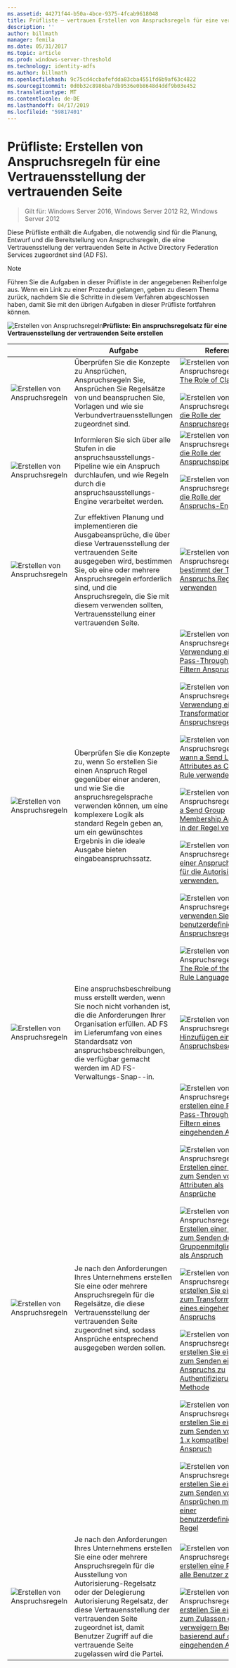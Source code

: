 ```yaml
---
ms.assetid: 44271f44-b50a-4bce-9375-4fcab9618048
title: Prüfliste – vertrauen Erstellen von Anspruchsregeln für eine vertrauende Seite
description: ''
author: billmath
manager: femila
ms.date: 05/31/2017
ms.topic: article
ms.prod: windows-server-threshold
ms.technology: identity-adfs
ms.author: billmath
ms.openlocfilehash: 9c75cd4ccbafefdda83cba4551fd6b9af63c4822
ms.sourcegitcommit: 0d0b32c8986ba7db9536e0b8648d4ddf9b03e452
ms.translationtype: MT
ms.contentlocale: de-DE
ms.lasthandoff: 04/17/2019
ms.locfileid: "59817401"
---
```

# <a name="checklist-creating-claim-rules-for-a-relying-party-trust"></a>Prüfliste: Erstellen von Anspruchsregeln für eine Vertrauensstellung der vertrauenden Seite

>Gilt für: Windows Server 2016, Windows Server 2012 R2, Windows Server 2012

Diese Prüfliste enthält die Aufgaben, die notwendig sind für die Planung, Entwurf und die Bereitstellung von Anspruchsregeln, die eine Vertrauensstellung der vertrauenden Seite in Active Directory Federation Services zugeordnet sind \(AD FS\).  
  
> [!NOTE]  
> Führen Sie die Aufgaben in dieser Prüfliste in der angegebenen Reihenfolge aus. Wenn ein Link zu einer Prozedur gelangen, geben zu diesem Thema zurück, nachdem Sie die Schritte in diesem Verfahren abgeschlossen haben, damit Sie mit den übrigen Aufgaben in dieser Prüfliste fortfahren können.  
  
![Erstellen von Anspruchsregeln](media/2b05dce3-938f-4168-9b8f-1f4398cbdb9b.gif)**Prüfliste: Ein anspruchsregelsatz für eine Vertrauensstellung der vertrauenden Seite erstellen**  
  
||Aufgabe|Referenz|  
|-|--------|-------------|  
|![Erstellen von Anspruchsregeln](media/icon_checkboxo.gif)|Überprüfen Sie die Konzepte zu Ansprüchen, Anspruchsregeln Sie, Ansprüchen Sie Regelsätze von und beanspruchen Sie, Vorlagen und wie sie Verbundvertrauensstellungen zugeordnet sind.|![Erstellen von Anspruchsregeln](media/faa393df-4856-4431-9eda-4f4e5be72a90.gif)[The Role of Claims](../../ad-fs/technical-reference/The-Role-of-Claims.md)<br /><br />![Erstellen von Anspruchsregeln](media/faa393df-4856-4431-9eda-4f4e5be72a90.gif)[die Rolle der Anspruchsregeln](../../ad-fs/technical-reference/The-Role-of-Claim-Rules.md)|  
|![Erstellen von Anspruchsregeln](media/icon_checkboxo.gif)|Informieren Sie sich über alle Stufen in die anspruchsausstellungs-Pipeline wie ein Anspruch durchlaufen, und wie Regeln durch die anspruchsausstellungs-Engine verarbeitet werden.|![Erstellen von Anspruchsregeln](media/faa393df-4856-4431-9eda-4f4e5be72a90.gif)[die Rolle der Anspruchspipeline](../../ad-fs/technical-reference/The-Role-of-the-Claims-Pipeline.md)<br /><br />![Erstellen von Anspruchsregeln](media/faa393df-4856-4431-9eda-4f4e5be72a90.gif)[die Rolle der Anspruchs-Engine](../../ad-fs/technical-reference/The-Role-of-the-Claims-Engine.md)|  
|![Erstellen von Anspruchsregeln](media/icon_checkboxo.gif)|Zur effektiven Planung und implementieren die Ausgabeansprüche, die über diese Vertrauensstellung der vertrauenden Seite ausgegeben wird, bestimmen Sie, ob eine oder mehrere Anspruchsregeln erforderlich sind, und die Anspruchsregeln, die Sie mit diesem verwenden sollten, Vertrauensstellung einer vertrauenden Seite.|![Erstellen von Anspruchsregeln](media/faa393df-4856-4431-9eda-4f4e5be72a90.gif)[bestimmt der Typ des Anspruchs Regelvorlage verwenden](../../ad-fs/technical-reference/Determine-the-Type-of-Claim-Rule-Template-to-Use.md)|  
|![Erstellen von Anspruchsregeln](media/icon_checkboxo.gif)|Überprüfen Sie die Konzepte zu, wenn So erstellen Sie einen Anspruch Regel gegenüber einer anderen, und wie Sie die anspruchsregelsprache verwenden können, um eine komplexere Logik als standard Regeln geben an, um ein gewünschtes Ergebnis in die ideale Ausgabe bieten eingabeanspruchssatz.|![Erstellen von Anspruchsregeln](media/faa393df-4856-4431-9eda-4f4e5be72a90.gif)[Verwendung einer Pass-Through oder Filtern Anspruchsregel](../../ad-fs/technical-reference/When-to-Use-a-Pass-Through-or-Filter-Claim-Rule.md)<br /><br />![Erstellen von Anspruchsregeln](media/faa393df-4856-4431-9eda-4f4e5be72a90.gif)[Verwendung einer Transformation Anspruchsregel](../../ad-fs/technical-reference/When-to-Use-a-Transform-Claim-Rule.md)<br /><br />![Erstellen von Anspruchsregeln](media/faa393df-4856-4431-9eda-4f4e5be72a90.gif)[wann a Send LDAP Attributes as Claims Rule verwenden](../../ad-fs/technical-reference/When-to-Use-a-Send-LDAP-Attributes-as-Claims-Rule.md)<br /><br />![Erstellen von Anspruchsregeln](media/faa393df-4856-4431-9eda-4f4e5be72a90.gif)[a Send Group Membership Anspruch in der Regel verwenden](../../ad-fs/technical-reference/When-to-Use-a-Send-Group-Membership-as-a-Claim-Rule.md)<br /><br />![Erstellen von Anspruchsregeln](media/faa393df-4856-4431-9eda-4f4e5be72a90.gif)[einer Anspruchsregel für die Autorisierung verwenden.](../../ad-fs/technical-reference/When-to-Use-an-Authorization-Claim-Rule.md)<br /><br />![Erstellen von Anspruchsregeln](media/faa393df-4856-4431-9eda-4f4e5be72a90.gif)[verwenden Sie eine benutzerdefinierte Anspruchsregel](../../ad-fs/technical-reference/When-to-Use-a-Custom-Claim-Rule.md)<br /><br />![Erstellen von Anspruchsregeln](media/faa393df-4856-4431-9eda-4f4e5be72a90.gif)[The Role of the Claim Rule Language](../../ad-fs/technical-reference/The-Role-of-the-Claim-Rule-Language.md)|  
|![Erstellen von Anspruchsregeln](media/icon_checkboxo.gif)|Eine anspruchsbeschreibung muss erstellt werden, wenn Sie noch nicht vorhanden ist, die die Anforderungen Ihrer Organisation erfüllen. AD FS im Lieferumfang von eines Standardsatz von anspruchsbeschreibungen, die verfügbar gemacht werden im AD FS-Verwaltungs-Snap-\-in.|![Erstellen von Anspruchsregeln](media/15dd35b6-6cc6-421f-93f8-7109920e7144.gif)[Hinzufügen einer Anspruchsbeschreibung](../../ad-fs/operations/Add-a-Claim-Description.md)|  
|![Erstellen von Anspruchsregeln](media/icon_checkboxo.gif)|Je nach den Anforderungen Ihres Unternehmens erstellen Sie eine oder mehrere Anspruchsregeln für die Regelsätze, die diese Vertrauensstellung der vertrauenden Seite zugeordnet sind, sodass Ansprüche entsprechend ausgegeben werden sollen.|![Erstellen von Anspruchsregeln](media/15dd35b6-6cc6-421f-93f8-7109920e7144.gif)[erstellen eine Regel für Pass-Through oder Filtern eines eingehenden Anspruchs](../../ad-fs/operations/Create-a-Rule-to-Pass-Through-or-Filter-an-Incoming-Claim.md)<br /><br />![Erstellen von Anspruchsregeln](media/15dd35b6-6cc6-421f-93f8-7109920e7144.gif)[Erstellen einer Regel zum Senden von LDAP-Attributen als Ansprüche](../../ad-fs/operations/Create-a-Rule-to-Send-LDAP-Attributes-as-Claims.md)<br /><br />![Erstellen von Anspruchsregeln](media/15dd35b6-6cc6-421f-93f8-7109920e7144.gif)[Erstellen einer Regel zum Senden der Gruppenmitgliedschaft als Anspruch](../../ad-fs/operations/Create-a-Rule-to-Send-Group-Membership-as-a-Claim.md)<br /><br />![Erstellen von Anspruchsregeln](media/15dd35b6-6cc6-421f-93f8-7109920e7144.gif)[erstellen Sie eine Regel zum Transformieren eines eingehenden Anspruchs](../../ad-fs/operations/Create-a-Rule-to-Transform-an-Incoming-Claim.md)<br /><br />![Erstellen von Anspruchsregeln](media/15dd35b6-6cc6-421f-93f8-7109920e7144.gif)[erstellen Sie eine Regel zum Senden eines Anspruchs zu Authentifizierung-Methode](../../ad-fs/operations/Create-a-Rule-to-Send-an-Authentication-Method-Claim.md)<br /><br />![Erstellen von Anspruchsregeln](media/15dd35b6-6cc6-421f-93f8-7109920e7144.gif)[erstellen Sie eine Regel zum Senden von AD FS 1.x kompatibel Anspruch](../../ad-fs/operations/Create-a-Rule-to-Send-an-AD-FS-1x-Compatible-Claim.md)<br /><br />![Erstellen von Anspruchsregeln](media/15dd35b6-6cc6-421f-93f8-7109920e7144.gif)[erstellen Sie eine Regel zum Senden von Ansprüchen mithilfe einer benutzerdefinierten Regel](../../ad-fs/operations/Create-a-Rule-to-Send-Claims-Using-a-Custom-Rule.md)|  
|![Erstellen von Anspruchsregeln](media/icon_checkboxo.gif)|Je nach den Anforderungen Ihres Unternehmens erstellen Sie eine oder mehrere Anspruchsregeln für die Ausstellung von Autorisierung-Regelsatz oder der Delegierung Autorisierung Regelsatz, der diese Vertrauensstellung der vertrauenden Seite zugeordnet ist, damit Benutzer Zugriff auf die vertrauende Seite zugelassen wird die Partei.|![Erstellen von Anspruchsregeln](media/15dd35b6-6cc6-421f-93f8-7109920e7144.gif)[erstellen eine Regel für alle Benutzer zulassen](../../ad-fs/operations/Create-a-Rule-to-Permit-All-Users.md)<br /><br />![Erstellen von Anspruchsregeln](media/15dd35b6-6cc6-421f-93f8-7109920e7144.gif)[erstellen Sie eine Regel zum Zulassen oder verweigern Benutzer basierend auf der eines eingehenden Anspruchs](../../ad-fs/operations/Create-a-Rule-to-Permit-or-Deny-Users-Based-on-an-Incoming-Claim.md)|  
